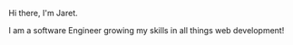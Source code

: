 Hi there, I'm Jaret. 

I am a software Engineer growing my skills in all things web development! 

<!---
Jaretzbalba/Jaretzbalba is a ✨ special ✨ repository because its `README.md` (this file) appears on your GitHub profile.
You can click the Preview link to take a look at your changes.
--->

